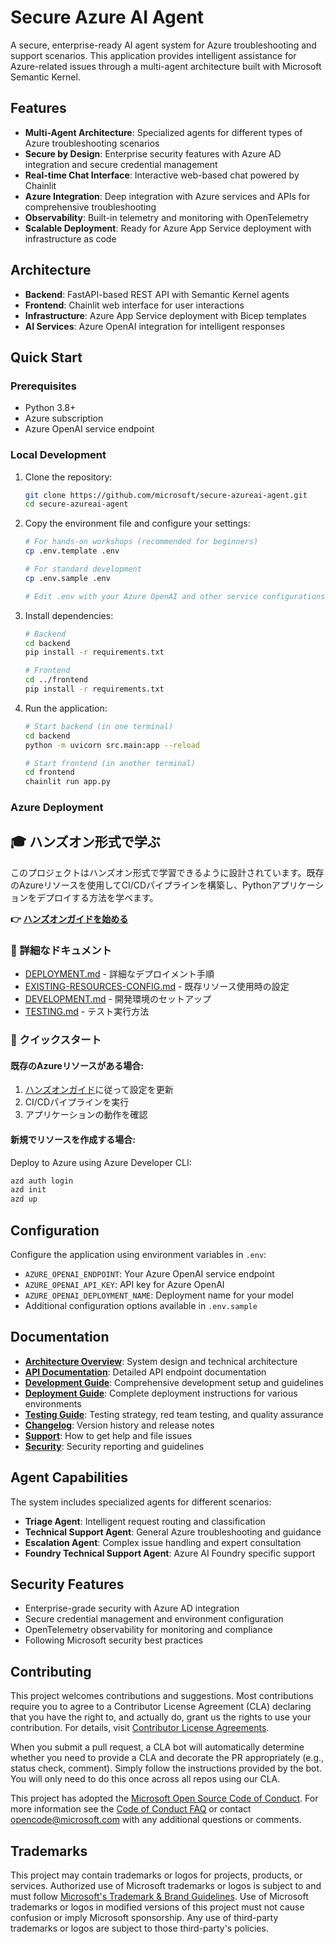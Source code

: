 # Secure Azure AI Agent

A secure, enterprise-ready AI agent system for Azure troubleshooting and support scenarios. This application provides intelligent assistance for Azure-related issues through a multi-agent architecture built with Microsoft Semantic Kernel.

## Features

- **Multi-Agent Architecture**: Specialized agents for different types of Azure troubleshooting scenarios
- **Secure by Design**: Enterprise security features with Azure AD integration and secure credential management
- **Real-time Chat Interface**: Interactive web-based chat powered by Chainlit
- **Azure Integration**: Deep integration with Azure services and APIs for comprehensive troubleshooting
- **Observability**: Built-in telemetry and monitoring with OpenTelemetry
- **Scalable Deployment**: Ready for Azure App Service deployment with infrastructure as code

## Architecture

- **Backend**: FastAPI-based REST API with Semantic Kernel agents
- **Frontend**: Chainlit web interface for user interactions
- **Infrastructure**: Azure App Service deployment with Bicep templates
- **AI Services**: Azure OpenAI integration for intelligent responses

## Quick Start

### Prerequisites

- Python 3.8+
- Azure subscription
- Azure OpenAI service endpoint

### Local Development

1. Clone the repository:
   ```bash
   git clone https://github.com/microsoft/secure-azureai-agent.git
   cd secure-azureai-agent
   ```

2. Copy the environment file and configure your settings:
   ```bash
   # For hands-on workshops (recommended for beginners)
   cp .env.template .env
   
   # For standard development
   cp .env.sample .env
   
   # Edit .env with your Azure OpenAI and other service configurations
   ```

3. Install dependencies:
   ```bash
   # Backend
   cd backend
   pip install -r requirements.txt
   
   # Frontend
   cd ../frontend
   pip install -r requirements.txt
   ```

4. Run the application:
   ```bash
   # Start backend (in one terminal)
   cd backend
   python -m uvicorn src.main:app --reload
   
   # Start frontend (in another terminal)
   cd frontend
   chainlit run app.py
   ```

### Azure Deployment

## 🎓 ハンズオン形式で学ぶ
このプロジェクトはハンズオン形式で学習できるように設計されています。既存のAzureリソースを使用してCI/CDパイプラインを構築し、Pythonアプリケーションをデプロイする方法を学べます。

**👉 [ハンズオンガイドを始める](HANDS-ON-GUIDE.md)**

### 📖 詳細なドキュメント
- [DEPLOYMENT.md](DEPLOYMENT.md) - 詳細なデプロイメント手順
- [EXISTING-RESOURCES-CONFIG.md](EXISTING-RESOURCES-CONFIG.md) - 既存リソース使用時の設定
- [DEVELOPMENT.md](DEVELOPMENT.md) - 開発環境のセットアップ
- [TESTING.md](TESTING.md) - テスト実行方法

### 🚀 クイックスタート

#### 既存のAzureリソースがある場合:
1. [ハンズオンガイド](HANDS-ON-GUIDE.md)に従って設定を更新
2. CI/CDパイプラインを実行
3. アプリケーションの動作を確認

#### 新規でリソースを作成する場合:
Deploy to Azure using Azure Developer CLI:

```bash
azd auth login
azd init
azd up
```

## Configuration

Configure the application using environment variables in `.env`:

- `AZURE_OPENAI_ENDPOINT`: Your Azure OpenAI service endpoint
- `AZURE_OPENAI_API_KEY`: API key for Azure OpenAI
- `AZURE_OPENAI_DEPLOYMENT_NAME`: Deployment name for your model
- Additional configuration options available in `.env.sample`

## Documentation

- **[Architecture Overview](./ARCHITECTURE.md)**: System design and technical architecture
- **[API Documentation](./API.md)**: Detailed API endpoint documentation
- **[Development Guide](./DEVELOPMENT.md)**: Comprehensive development setup and guidelines
- **[Deployment Guide](./DEPLOYMENT.md)**: Complete deployment instructions for various environments
- **[Testing Guide](./TESTING.md)**: Testing strategy, red team testing, and quality assurance
- **[Changelog](./CHANGELOG.md)**: Version history and release notes
- **[Support](./SUPPORT.md)**: How to get help and file issues
- **[Security](./SECURITY.md)**: Security reporting and guidelines

## Agent Capabilities

The system includes specialized agents for different scenarios:

- **Triage Agent**: Intelligent request routing and classification
- **Technical Support Agent**: General Azure troubleshooting and guidance
- **Escalation Agent**: Complex issue handling and expert consultation
- **Foundry Technical Support Agent**: Azure AI Foundry specific support

## Security Features

- Enterprise-grade security with Azure AD integration
- Secure credential management and environment configuration
- OpenTelemetry observability for monitoring and compliance
- Following Microsoft security best practices

## Contributing

This project welcomes contributions and suggestions.  Most contributions require you to agree to a
Contributor License Agreement (CLA) declaring that you have the right to, and actually do, grant us
the rights to use your contribution. For details, visit [Contributor License Agreements](https://cla.opensource.microsoft.com).

When you submit a pull request, a CLA bot will automatically determine whether you need to provide
a CLA and decorate the PR appropriately (e.g., status check, comment). Simply follow the instructions
provided by the bot. You will only need to do this once across all repos using our CLA.

This project has adopted the [Microsoft Open Source Code of Conduct](https://opensource.microsoft.com/codeofconduct/).
For more information see the [Code of Conduct FAQ](https://opensource.microsoft.com/codeofconduct/faq/) or
contact [opencode@microsoft.com](mailto:opencode@microsoft.com) with any additional questions or comments.

## Trademarks

This project may contain trademarks or logos for projects, products, or services. Authorized use of Microsoft
trademarks or logos is subject to and must follow
[Microsoft's Trademark & Brand Guidelines](https://www.microsoft.com/legal/intellectualproperty/trademarks/usage/general).
Use of Microsoft trademarks or logos in modified versions of this project must not cause confusion or imply Microsoft sponsorship.
Any use of third-party trademarks or logos are subject to those third-party's policies.
